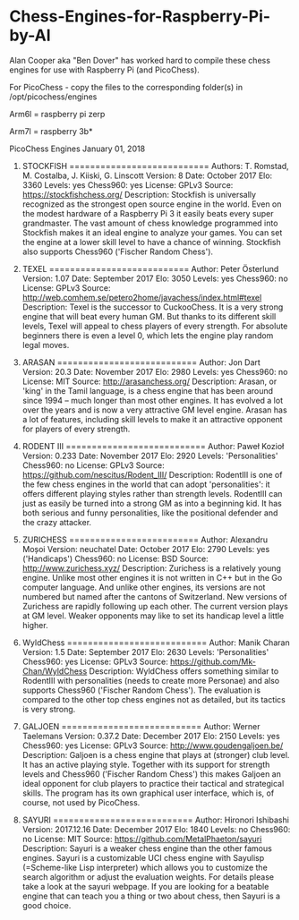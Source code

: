 # Chess-Engines-for-Raspberry-Pi-by-Al
Alan Cooper aka "Ben Dover" has worked hard to compile these chess engines for use with Raspberry Pi (and PicoChess).  

For PicoChess - copy the files to the corresponding folder(s) in /opt/picochess/engines

Arm6l = raspberry pi zerp

Arm7l = raspberry 3b*


PicoChess Engines
January 01, 2018


1. STOCKFISH
===========================
Authors: T. Romstad, M. Costalba, J. Kiiski, G. Linscott
Version: 8
Date: October 2017
Elo: 3360
Levels: yes
Chess960: yes
License: GPLv3
Source: https://stockfishchess.org/
Description: Stockfish is universally recognized as the strongest open source engine
in the world. Even on the modest hardware of a Raspberry Pi 3 it easily beats every
super grandmaster. The vast amount of chess knowledge programmed into Stockfish makes
it an ideal engine to analyze your games. You can set the engine at a lower skill
level to have a chance of winning. Stockfish also supports Chess960 ('Fischer Random
Chess').


2. TEXEL
===========================
Author: Peter Österlund
Version: 1.07
Date: September 2017
Elo: 3050
Levels: yes
Chess960: no
License: GPLv3
Source: http://web.comhem.se/petero2home/javachess/index.html#texel
Description: Texel is the successor to CuckooChess. It is a very strong engine that
will beat every human GM. But thanks to its different skill levels, Texel will
appeal to chess players of every strength. For absolute beginners there is even
a level 0, which lets the engine play random legal moves.


3. ARASAN
===========================
Author: Jon Dart
Version: 20.3
Date: November 2017
Elo: 2980
Levels: yes
Chess960: no
License: MIT
Source: http://arasanchess.org/
Description: Arasan, or 'king' in the Tamil language, is a chess engine that has been
around since 1994 – much longer than most other engines. It has evolved a lot over
the years and is now a very attractive GM level engine. Arasan has a lot of features,
including skill levels to make it an attractive opponent for players of every strength.


4. RODENT III
===========================
Author: Paweł Kozioł
Version: 0.233
Date: November 2017
Elo: 2920
Levels: 'Personalities'
Chess960: no
License: GPLv3
Source: https://github.com/nescitus/Rodent_III/
Description: RodentIII is one of the few chess engines in the world that can adopt
'personalities': it offers different playing styles rather than strength levels.
RodentIII can just as easily be turned into a strong GM as into a beginning kid.
It has both serious and funny personalities, like the positional defender and the
crazy attacker.


5. ZURICHESS
=========================
Author: Alexandru Moșoi
Version: neuchatel
Date: October 2017
Elo: 2790
Levels: yes ('Handicaps')
Chess960: no
License: BSD
Source: http://www.zurichess.xyz/
Description: Zurichess is a relatively young engine. Unlike most other engines
it is not written in C++ but in the Go computer language. And unlike other
engines, its versions are not numbered but named after the cantons of
Switzerland. New versions of Zurichess are rapidly following up each other.
The current version plays at GM level. Weaker opponents may like to set its
handicap level a little higher.


6. WyldChess
===========================
Author: Manik Charan
Version: 1.5
Date: September 2017
Elo: 2630
Levels: 'Personalities'
Chess960: yes
License: GPLv3
Source: https://github.com/Mk-Chan/WyldChess
Description: WyldChess offers something similar to RodentIII with personalities (needs to create more Personae)
and also supports Chess960 ('Fischer Random Chess'). The evaluation is compared to the other top chess
engines not as detailed, but its tactics is very strong.


7. GALJOEN
===========================
Author: Werner Taelemans
Version: 0.37.2
Date: December 2017
Elo: 2150
Levels: yes
Chess960: yes
License: GPLv3
Source: http://www.goudengaljoen.be/
Description: Galjoen is a chess engine that plays at (stronger) club level. It has
an active playing style. Together with its support for strength levels and Chess960
('Fischer Random Chess') this makes Galjoen an ideal opponent for club players
to practice their tactical and strategical skills. The program has its own graphical
user interface, which is, of course, not used by PicoChess.


8. SAYURI
===========================
Author: Hironori Ishibashi
Version: 2017.12.16
Date: December 2017
Elo: 1840
Levels: no
Chess960: no
License: MIT
Source: https://github.com/MetalPhaeton/sayuri
Description: Sayuri is a weaker chess engine than the other famous engines.
Sayuri is a customizable UCI chess engine with Sayulisp (=Scheme-like Lisp interpreter)
which allows you to customize the search algorithm or adjust the evaluation weights.
For details please take a look at the sayuri webpage.
If you are looking for a beatable engine that can teach you a thing or two about chess,
then Sayuri is a good choice.
